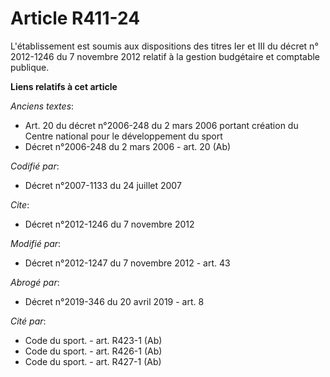 # Article R411-24

L'établissement est soumis aux dispositions des titres Ier et III du décret n° 2012-1246 du 7 novembre 2012 relatif à la
gestion budgétaire et comptable publique.

**Liens relatifs à cet article**

_Anciens textes_:

  - Art. 20 du décret n°2006-248 du 2 mars 2006 portant création du Centre national pour le développement du sport
  - Décret n°2006-248 du 2 mars 2006 - art. 20 (Ab)

_Codifié par_:

  - Décret n°2007-1133 du 24 juillet 2007

_Cite_:

  - Décret n°2012-1246 du 7 novembre 2012

_Modifié par_:

  - Décret n°2012-1247 du 7 novembre 2012 - art. 43

_Abrogé par_:

  - Décret n°2019-346 du 20 avril 2019 - art. 8

_Cité par_:

  - Code du sport. - art. R423-1 (Ab)
  - Code du sport. - art. R426-1 (Ab)
  - Code du sport. - art. R427-1 (Ab)

